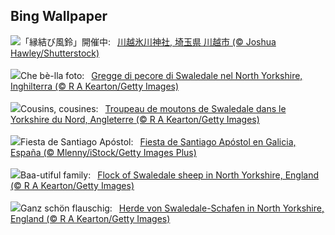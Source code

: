 ## Bing Wallpaper
![](https://www.bing.com/th?id=OHR.WindBell2024_JA-JP3427351394_UHD.jpg&w=1000)「縁結び風鈴」開催中:&nbsp;&ensp;[川越氷川神社, 埼玉県 川越市 (© Joshua Hawley/Shutterstock)](https://www.bing.com/th?id=OHR.WindBell2024_JA-JP3427351394_UHD.jpg)
<br><br/>
![](https://www.bing.com/th?id=OHR.SheepCousins_IT-IT2624157981_UHD.jpg&w=1000)Che bè-lla foto:&nbsp;&ensp;[Gregge di pecore di Swaledale nel North Yorkshire, Inghilterra (© R A Kearton/Getty Images)](https://www.bing.com/th?id=OHR.SheepCousins_IT-IT2624157981_UHD.jpg)
<br><br/>
![](https://www.bing.com/th?id=OHR.SheepCousins_FR-FR2246016593_UHD.jpg&w=1000)Cousins, cousines:&nbsp;&ensp;[Troupeau de moutons de Swaledale dans le Yorkshire du Nord, Angleterre (© R A Kearton/Getty Images)](https://www.bing.com/th?id=OHR.SheepCousins_FR-FR2246016593_UHD.jpg)
<br><br/>
![](https://www.bing.com/th?id=OHR.SaintJamesGalicia_ES-ES2247735379_UHD.jpg&w=1000)Fiesta de Santiago Apóstol:&nbsp;&ensp;[Fiesta de Santiago Apóstol en Galicia, España (© Mlenny/iStock/Getty Images Plus)](https://www.bing.com/th?id=OHR.SaintJamesGalicia_ES-ES2247735379_UHD.jpg)
<br><br/>
![](https://www.bing.com/th?id=OHR.SheepCousins_EN-GB9631410299_UHD.jpg&w=1000)Baa-utiful family:&nbsp;&ensp;[Flock of Swaledale sheep in North Yorkshire, England (© R A Kearton/Getty Images)](https://www.bing.com/th?id=OHR.SheepCousins_EN-GB9631410299_UHD.jpg)
<br><br/>
![](https://www.bing.com/th?id=OHR.SheepCousins_DE-DE1595160882_UHD.jpg&w=1000)Ganz schön flauschig:&nbsp;&ensp;[Herde von Swaledale-Schafen in North Yorkshire, England (© R A Kearton/Getty Images)](https://www.bing.com/th?id=OHR.SheepCousins_DE-DE1595160882_UHD.jpg)
<br><br/>
